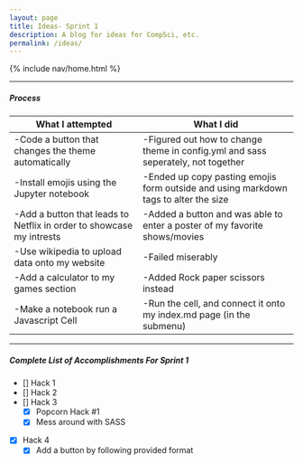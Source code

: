 ```yaml
---
layout: page
title: Ideas- Sprint 1
description: A blog for ideas for CompSci, etc.
permalink: /ideas/
---
```



{% include nav/home.html %}

<hr>

<h5> Process </h5>

| What I attempted | What I did |
|-----------------|-----------------|
| -Code a button that changes the theme automatically| -Figured out how to change theme in config.yml and sass seperately, not together|
| -Install emojis using the Jupyter notebook | -Ended up copy pasting emojis form outside and using markdown tags to alter the size|
| -Add a button that leads to Netflix in order to showcase my intrests| -Added a button and was able to enter a poster of my favorite shows/movies|
| -Use wikipedia to upload data onto my website| -Failed miserably|
| -Add a calculator to my games section| -Added Rock paper scissors instead|
| -Make a notebook run a Javascript Cell| -Run the cell, and connect it onto my index.md page (in the submenu)|


<hr>

<h5> Complete List of Accomplishments For Sprint 1 </h5>

- [] Hack 1
- [] Hack 2
- [] Hack 3 
    - [X] Popcorn Hack #1
    - [X] Mess around with SASS
- [X] Hack 4
    - [X] Add a button by following provided format